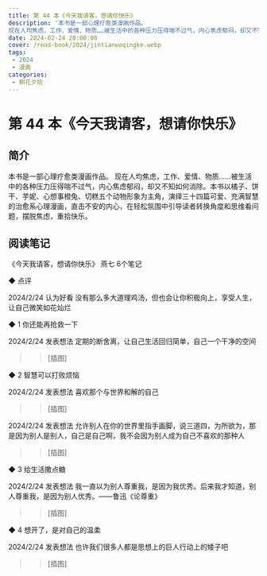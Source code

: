 ```yaml
---
title: 第 44 本《今天我请客，想请你快乐》
description: '本书是一部心理疗愈类漫画作品。
现在人均焦虑，工作、爱情、物质……被生活中的各种压力压得喘不过气，内心焦虑郁闷，却又不知如何消除。本书以橘子、饼干、芋妮、心想事橙兔、切糕五个动物形象为主角，演绎三十四篇可爱、充满智慧的治愈系心理漫画，直击不安的内心，在轻松氛围中引导读者转换角度和思维看问题，摆脱焦虑，重拾快乐。'
date: 2024-02-24 20:00:00
cover: /read-book/2024/jintianwoqingke.webp
tags:
 - 2024
 - 漫画
categories:
 - 朝花夕拾
---
```

# 第 44 本《今天我请客，想请你快乐》

## 简介
本书是一部心理疗愈类漫画作品。
现在人均焦虑，工作、爱情、物质……被生活中的各种压力压得喘不过气，内心焦虑郁闷，却又不知如何消除。本书以橘子、饼干、芋妮、心想事橙兔、切糕五个动物形象为主角，演绎三十四篇可爱、充满智慧的治愈系心理漫画，直击不安的内心，在轻松氛围中引导读者转换角度和思维看问题，摆脱焦虑，重拾快乐。

## 阅读笔记
《今天我请客，想请你快乐》
燕七
6个笔记

◆  点评

2024/2/24 认为好看
没有那么多大道理鸡汤，但也会让你积极向上，享受人生，让自己微笑如花灿烂

◆  1 你还能再抢救一下

2024/2/24 发表想法
定期的断舍离，让自己生活回归简单，自己一个干净的空间
>> [插图]

◆  2 智慧可以打败烦恼

2024/2/24 发表想法
喜欢那个与世界和解的自己
>> [插图]

2024/2/24 发表想法
允许别人在你的世界里指手画脚，说三道四，为所欲为，那是因为别人是别人，自己是自己啊，我不会因为别人成为自己不喜欢的那种人
>> [插图]

◆  3 给生活撒点糖

2024/2/24 发表想法
我一直以为别人尊重我，是因为我优秀。后来我才知道，别人尊重我，是因为别人优秀。——鲁迅《论尊重》
>> [插图]

◆  4 想开了，是对自己的温柔

2024/2/24 发表想法
也许我们很多人都是思想上的巨人行动上的矮子吧
>> [插图]
